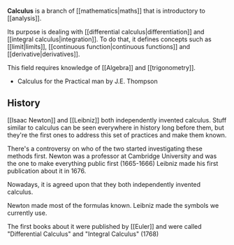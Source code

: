 **Calculus** is a branch of [[mathematics|maths]] that is introductory to [[analysis]].

Its purpose is dealing with [[differential calculus|differentiation]] and [[integral calculus|integration]].
To do that, it defines concepts such as [[limit|limits]], [[continuous function|continuous functions]] and [[derivative|derivatives]].

This field requires knowledge of [[Algebra]] and [[trigonometry]].

- Calculus for the Practical man by J.E. Thompson

## History

[[Isaac Newton]] and [[Leibniz]] both independently invented calculus.
Stuff similar to calculus can be seen everywhere in history long before them, but they're the first ones to address this set of practices and make them known.

There's a controversy on who of the two started investigating these methods first.
Newton was a professor at Cambridge University and was the one to make everything public first (1665-1666)
Leibniz made his first publication about it in 1676.

Nowadays, it is agreed upon that they both independently invented calculus.

Newton made most of the formulas known.
Leibniz made the symbols we currently use.

The first books about it were published by [[Euler]] and were called "Differential Calculus" and "Integral Calculus" (1768)